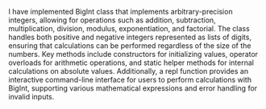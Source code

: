 I have implemented BigInt class that implements arbitrary-precision integers, allowing for operations such as addition, subtraction, multiplication, division, modulus, exponentiation, and factorial. The class handles both positive and negative integers represented as lists of digits, ensuring that calculations can be performed regardless of the size of the numbers. Key methods include constructors for initializing values, operator overloads for arithmetic operations, and static helper methods for internal calculations on absolute values. Additionally, a repl function provides an interactive command-line interface for users to perform calculations with BigInt, supporting various mathematical expressions and error handling for invalid inputs.

